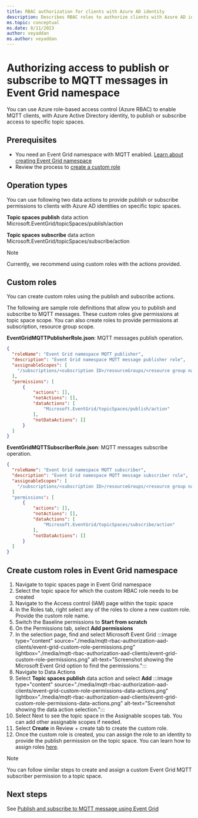```yaml
---
title: RBAC authorization for clients with Azure AD identity
description: Describes RBAC roles to authorize clients with Azure AD identity to publish or subscribe MQTT messages
ms.topic: conceptual
ms.date: 8/11/2023
author: veyaddan
ms.author: veyaddan
---
```


# Authorizing access to publish or subscribe to MQTT messages in Event Grid namespace
You can use Azure role-based access control (Azure RBAC) to enable MQTT clients, with Azure Active Directory identity, to publish or subscribe access to specific topic spaces.

## Prerequisites
- You need an Event Grid namespace with MQTT enabled.  [Learn about creating Event Grid namespace](/azure/event-grid/create-view-manage-namespaces#create-a-namespace)
- Review the process to [create a custom role](/azure/role-based-access-control/custom-roles-portal)

## Operation types
You can use following two data actions to provide publish or subscribe permissions to clients with Azure AD identities on specific topic spaces.

**Topic spaces publish** data action
Microsoft.EventGrid/topicSpaces/publish/action

**Topic spaces subscribe** data action
Microsoft.EventGrid/topicSpaces/subscribe/action

> [!NOTE]
> Currently, we recommend using custom roles with the actions provided.

## Custom roles

You can create custom roles using the publish and subscribe actions.

The following are sample role definitions that allow you to publish and subscribe to MQTT messages.  These custom roles give permissions at topic space scope.  You can also create roles to provide permissions at subscription, resource group scope.

**EventGridMQTTPublisherRole.json**: MQTT messages publish operation.

```json
{
  "roleName": "Event Grid namespace MQTT publisher",
  "description": "Event Grid namespace MQTT message publisher role",
  "assignableScopes": [
    "/subscriptions/<subscription ID>/resourceGroups/<resource group name>/Microsoft.EventGrid/namespaces/<namespace name>/topicSpaces/<topicspace name>"
  ],
  "permissions": [
      {
          "actions": [],
          "notActions": [],
          "dataActions": [
              "Microsoft.EventGrid/topicSpaces/publish/action"
          ],
          "notDataActions": []
      }
  ]
}
```

**EventGridMQTTSubscriberRole.json**: MQTT messages subscribe operation.

```json
{
  "roleName": "Event Grid namespace MQTT subscriber",
  "description": "Event Grid namespace MQTT message subscriber role",
  "assignableScopes": [
    "/subscriptions/<subscription ID>/resourceGroups/<resource group name>/Microsoft.EventGrid/namespaces/<namespace name>/topicSpaces/<topicspace name>"
  ]
  "permissions": [
      {
          "actions": [],
          "notActions": [],
          "dataActions": [
              "Microsoft.EventGrid/topicSpaces/subscribe/action"
          ],
          "notDataActions": []
      }
  ]
}
```

## Create custom roles in Event Grid namespace
1. Navigate to topic spaces page in Event Grid namespace
1. Select the topic space for which the custom RBAC role needs to be created
1. Navigate to the Access control (IAM) page within the topic space
1. In the Roles tab, right select any of the roles to clone a new custom role.  Provide the custom role name.
1. Switch the Baseline permissions to **Start from scratch**
1. On the Permissions tab, select **Add permissions**
1. In the selection page, find and select Microsoft Event Grid
    :::image type="content" source="./media/mqtt-rbac-authorization-aad-clients/event-grid-custom-role-permissions.png" lightbox="./media/mqtt-rbac-authorization-aad-clients/event-grid-custom-role-permissions.png" alt-text="Screenshot showing the Microsoft Event Grid option to find the permissions.":::
1. Navigate to Data Actions
1. Select **Topic spaces publish** data action and select **Add**
    :::image type="content" source="./media/mqtt-rbac-authorization-aad-clients/event-grid-custom-role-permissions-data-actions.png" lightbox="./media/mqtt-rbac-authorization-aad-clients/event-grid-custom-role-permissions-data-actions.png" alt-text="Screenshot showing the data action selection.":::
1. Select Next to see the topic space in the Assignable scopes tab.  You can add other assignable scopes if needed.
1. Select **Create** in Review + create tab to create the custom role.
1. Once the custom role is created, you can assign the role to an identity to provide the publish permission on the topic space.  You can learn how to assign roles [here](/azure/role-based-access-control/role-assignments-portal).

> [!NOTE]
> You can follow similar steps to create and assign a custom Event Grid MQTT subscriber permission to a topic space.

## Next steps
See [Publish and subscribe to MQTT message using Event Grid](mqtt-publish-and-subscribe-portal.md)
